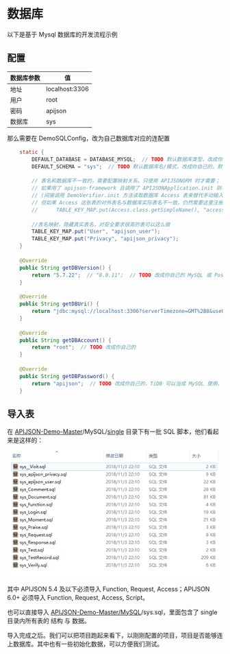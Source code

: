 # 数据库

以下是基于 Mysql 数据库的开发流程示例

## 配置

|  数据库参数  | 值                  |
| ---------- | ------------------- |
| 地址        | localhost:3306      |
| 用户        | root                |
| 密码        | apijson             |
| 数据库      | sys                 |

那么需要在 DemoSQLConfig，改为自己数据库对应的连配置

```java
	static {
		DEFAULT_DATABASE = DATABASE_MYSQL;  // TODO 默认数据库类型，改成你自己的
		DEFAULT_SCHEMA = "sys";  // TODO 默认数据库名/模式，改成你自己的，默认情况是 MySQL: sys, PostgreSQL: public, SQL Server: dbo, Oracle: 

		// 表名和数据库不一致的，需要配置映射关系。只使用 APIJSONORM 时才需要；
		// 如果用了 apijson-framework 且调用了 APIJSONApplication.init 则不需要
		// (间接调用 DemoVerifier.init 方法读取数据库 Access 表来替代手动输入配置)。
		// 但如果 Access 这张表的对外表名与数据库实际表名不一致，仍然需要这里注册。例如
		//		TABLE_KEY_MAP.put(Access.class.getSimpleName(), "access");

		//表名映射，隐藏真实表名，对安全要求很高的表可以这么做
		TABLE_KEY_MAP.put("User", "apijson_user");
		TABLE_KEY_MAP.put("Privacy", "apijson_privacy");
	}

	@Override
	public String getDBVersion() {
		return "5.7.22";  // "8.0.11";  // TODO 改成你自己的 MySQL 或 PostgreSQL 数据库版本号  // MYSQL 8 和 7 使用的 JDBC 配置不一样
	}
	
	@Override
	public String getDBUri() {
		return "jdbc:mysql://localhost:3306?serverTimezone=GMT%2B8&useUnicode=true&characterEncoding=UTF-8"; // TODO 改成你自己的，TiDB 可以当成 MySQL 使用，默认端口为 4000
	}
	
	@Override
	public String getDBAccount() {
		return "root";  // TODO 改成你自己的
	}
	
	@Override
	public String getDBPassword() {
		return "apijson";  // TODO 改成你自己的，TiDB 可以当成 MySQL 使用， 默认密码为空字符串 ""
	}
```

## 导入表

在 [APIJSON-Demo-Master](https://github.com/APIJSON/APIJSON-Demo)/MySQL/[single](https://github.com/APIJSON/APIJSON-Demo/tree/master/MySQL/single) 目录下有一批 SQL 脚本，他们看起来是这样的：

![use1](../.vuepress/public/assets/use1.png)

其中 APIJSON 5.4 及以下必须导入 Function, Request, Access；APIJSON 6.0+ 必须导入 Function, Request, Access, Script。

也可以直接导入 [APIJSON-Demo-Master/MySQL](https://github.com/APIJSON/APIJSON-Demo/tree/master/MySQL)/sys.sql，里面包含了 single 目录内所有表的 结构 与 数据。

导入完成之后。我们可以把项目跑起来看下，以刚刚配置的项目，项目是否能够连上数据库。其中也有一些初始化数据，可以方便我们测试。
